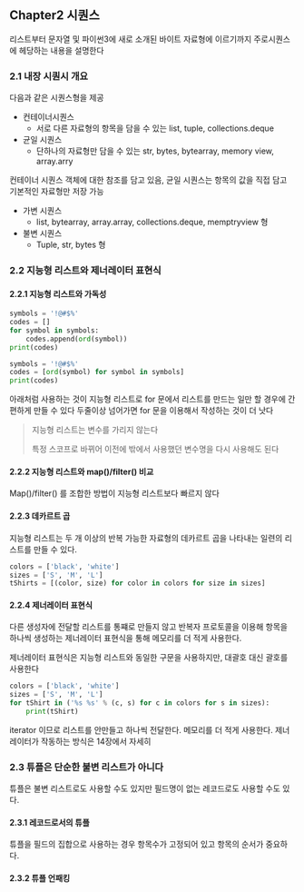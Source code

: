 ## Chapter2 시퀀스

리스트부터 문자열 및 파이썬3에 새로 소개된 바이트 자료형에 이르기까지 주로시퀀스에 헤당하는 내용을 설명한다

### 2.1 내장 시퀀시 개요

다음과 같은 시퀀스형을 제공

- 컨테이너시퀀스
  - 서로 다른 자료형의 항목을 담을 수 있는 list, tuple, collections.deque
- 균일 시퀀스
  - 단하나의 자료형만 담을 수 있는 str, bytes, bytearray, memory view, array.arry

컨테이너 시퀀스 객체에 대한 참조를 담고 있음, 균일 시퀀스는 항목의 값을 직접 담고 기본적인 자료형만 저장 가능

- 가변 시퀀스
  - list, bytearray, array.array, collections.deque, memptryview 형
- 불변 시퀀스
  - Tuple, str, bytes 형

### 2.2 지능형 리스트와 제너레이터 표현식

#### 2.2.1 지능형 리스트와 가독성

```python
symbols = '!@#$%'
codes = []
for symbol in symbols:
    codes.append(ord(symbol))
print(codes)
```

```python
symbols = '!@#$%'
codes = [ord(symbol) for symbol in symbols]
print(codes)
```

아래처럼 사용하는 것이 지능형 리스트로 for 문에서 리스트를 만드는 일만 할 경우에 간편하게 만들 수 있다 두줄이상 넘어가면 for 문을 이용해서 작성하는 것이 더 낫다

> 지능형 리스트는 변수를 가리지 않는다
>
> 특정 스코프로 바뀌어 이전에 밖에서 사용했던 변수명을 다시 사용해도 된다

#### 2.2.2 지능형 리스트와 map()/filter() 비교

Map()/filter() 를 조합한 방법이 지능형 리스트보다 빠르지 않다

#### 2.2.3 데카르트 곱

지능형 리스트는 두 개 이상의 반복 가능한 자료형의 데카르트 곱을 나타내는 일련의 리스트를 만들 수 있다.

```python
colors = ['black', 'white']
sizes = ['S', 'M', 'L']
tShirts = [(color, size) for color in colors for size in sizes]
```

#### 2.2.4 제너레이터 표현식

다른 생성자에 전달할 리스트를 통쨰로 만들지 않고 반복자 프로토콜을 이용해 항목을 하나씩 생성하는 제너레이터 표현식을 통해 메모리를 더 적게 사용한다.

제너레이터 표현식은 지능형 리스트와 동일한 구문을 사용하지만, 대괄호 대신 괄호를 사용한다

```python
colors = ['black', 'white']
sizes = ['S', 'M', 'L']
for tShirt in ('%s %s' % (c, s) for c in colors for s in sizes):
    print(tShirt)
```

iterator 이므로 리스트를 안만들고 하나씩 전달한다. 메모리를 더 적게 사용한다. 제너레이터가 작동하는 방식은 14장에서 자세히

### 2.3 튜플은 단순한 불변 리스트가 아니다

튜플은 불변 리스트로도 사용할 수도 있지만 필드명이 없는 레코드로도 사용할 수도 있다.

#### 2.3.1 레코드로서의 튜플

튜플을 필드의 집합으로 사용하는 경우 항목수가 고정되어 있고 항목의 순서가 중요하다.

#### 2.3.2 튜플 언패킹

